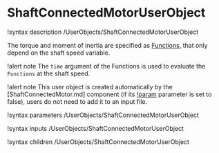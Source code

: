 # ShaftConnectedMotorUserObject

!syntax description /UserObjects/ShaftConnectedMotorUserObject

The torque and moment of inertia are specified as [Functions](syntax/Functions/index.md),
that only depend on the shaft speed variable.

!alert note
The `time` argument of the Functions is used to evaluate the `Functions` at the shaft speed.

!alert note
This user object is created automatically by the [ShaftConnectedMotor.md]
component (if its [!param](/Components/ShaftConnectedMotor/ad) parameter is set to false),
users do not need to add it to an input file.

!syntax parameters /UserObjects/ShaftConnectedMotorUserObject

!syntax inputs /UserObjects/ShaftConnectedMotorUserObject

!syntax children /UserObjects/ShaftConnectedMotorUserObject
